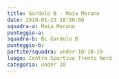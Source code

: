 ```yaml
---
title: Gardolo B - Maia Merano
date: 2019-01-23 18:30:00
squadra-a: Maia Merano
punteggio-a: 
squadra-b: Bc Gardolo B
punteggio-b: 
partite/squadra: under-18-18-19
luogo: Centro Sportivo Trento Nord
categoria: under 18
---
```

